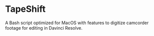 # TapeShift
A Bash script optimized for MacOS with features to digitize camcorder footage for editing in Davinci Resolve.
